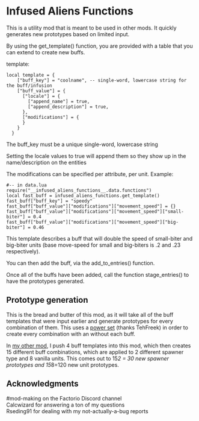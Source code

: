 # Infused Aliens Functions

This is a utility mod that is meant to be used in other mods. It quickly generates new prototypes based on limited input.

By using the get_template() function, you are provided with a table that you can extend to create new buffs.

template:
```
local template = {
    ["buff_key"] = "coolname", -- single-word, lowercase string for the buff/infusion
    ["buff_value"] = { 
      ["locale"] = {
        ["append_name"] = true,
        ["append_description"] = true,
      },
      ["modifications"] = {
      }
    }
  }
```

The buff_key must be a unique single-word, lowercase string

Setting the locale values to true will append them so they show up in the name/description on the entities

The modifications can be specified per attribute, per unit. Example:

```
#-- in data.lua
require("__infused_aliens_functions__.data.functions")
local fast_buff = infused_aliens_functions.get_template()
fast_buff["buff_key"] = "speedy"
fast_buff["buff_value"]["modifications"]["movement_speed"] = {}
fast_buff["buff_value"]["modifications"]["movement_speed"]["small-biter"] = 0.4
fast_buff["buff_value"]["modifications"]["movement_speed"]["big-biter"] = 0.46
```

This template describes a buff that will double the speed of small-biter and big-biter units (base move-speed for small and big-biters is .2 and .23 respectively).

You can then add the buff, via the add_to_entries() function.

Once all of the buffs have been added, call the function stage_entries() to have the prototypes generated.

## Prototype generation

This is the bread and butter of this mod, as it will take all of the buff templates that were input earlier and generate prototypes for every combination of them.
This uses a [power set](https://rosettacode.org/wiki/Power_set) (thanks TehFreek)
in order to create every combination with an without each buff.

In [my other mod](https://mods.factorio.com/mod/infused_aliens), I push 4 buff templates into this mod, which then creates 15 different buff combinations, which are applied to 2 different spawner type and 8 vanilla units. This comes out to 15*2 = 30 new spawner prototypes and 15*8=120 new unit prototypes.

## Acknowledgments
#mod-making on the Factorio Discord channel  
Calcwizard for answering a ton of my questions  
Rseding91 for dealing with my not-actually-a-bug reports   






